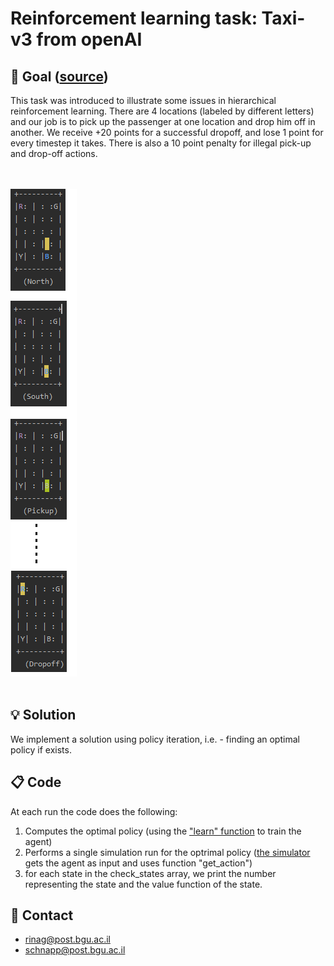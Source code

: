 # Reinforcement learning task: Taxi-v3 from openAI 

## :dart: Goal ([source](https://gym.openai.com/envs/Taxi-v3/))
This task was introduced to illustrate some issues in hierarchical reinforcement learning.
There are 4 locations (labeled by different letters) and our job is to pick up the passenger at one location and drop him off in another.
We receive +20 points for a successful dropoff, and lose 1 point for every timestep it takes.
There is also a 10 point penalty for illegal pick-up and drop-off actions.

<br><br>
![code output example](taxi_example.png?raw=true "Taxi example")
<br><br>

## :bulb: Solution
We implement a solution using policy iteration, i.e. - finding an optimal policy if exists.

## :clipboard: Code
At each run the code does the following: 
1. Computes the optimal policy (using the ["learn" function](policy_iteration_agent.py) to train the agent)
2. Performs a single simulation run for the optrimal policy ([the simulator](simulation_runner.py) gets the agent as input and uses function "get_action")
3. for each state in the check_states array, we print the number representing the state and the value function of the state.

## :email: Contact
- rinag@post.bgu.ac.il
- schnapp@post.bgu.ac.il
